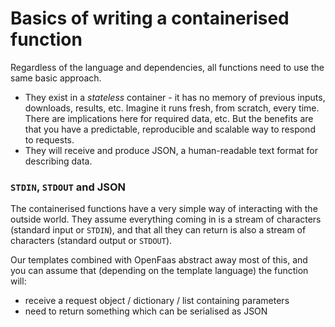 # Basics of writing a containerised function

Regardless of the language and dependencies, all functions need to use the same basic approach.

* They exist in a _stateless_ container - it has no memory of previous inputs, downloads, results, etc. Imagine it runs fresh, from scratch, every time. There are implications here for required data, etc. But the benefits are that you have a predictable, reproducible and scalable way to respond to requests.
* They will receive and produce JSON, a human-readable text format for describing data.

### `STDIN`, `STDOUT` and JSON

The containerised functions have a very simple way of interacting with the outside world. They assume everything coming in is a stream of characters \(standard input or `STDIN`\), and that all they can return is also a stream of characters \(standard output or `STDOUT`\). 

Our templates combined with OpenFaas abstract away most of this, and you can assume that \(depending on the template language\) the function will:

* receive a request object / dictionary / list containing parameters
* need to return something which can be serialised as JSON

